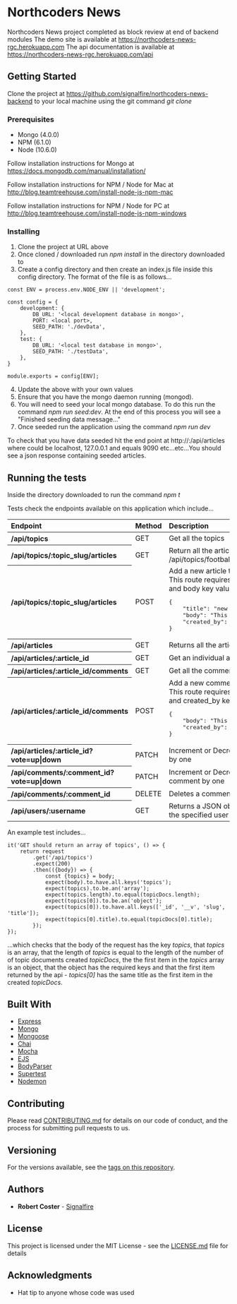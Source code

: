 # Northcoders News

Northcoders News project completed as block review at end of backend modules
The demo site is available at https://northcoders-news-rgc.herokuapp.com
The api documentation is available at https://northcoders-news-rgc.herokuapp.com/api

## Getting Started

Clone the project at https://github.com/signalfire/northcoders-news-backend to your local machine using the git
command *git clone <url>*

### Prerequisites

* Mongo (4.0.0)
* NPM (6.1.0)
* Node (10.6.0)

Follow installation instructions for Mongo at https://docs.mongodb.com/manual/installation/

Follow installation instructions for NPM / Node for Mac at http://blog.teamtreehouse.com/install-node-js-npm-mac

Follow installation instructions for NPM / Node for PC at http://blog.teamtreehouse.com/install-node-js-npm-windows

### Installing

1. Clone the project at URL above
2. Once cloned / downloaded run *npm install* in the directory downloaded to
3. Create a config directory and then create an index.js file inside this config directory. The format of the file is as follows...

```
const ENV = process.env.NODE_ENV || 'development';

const config = {
	development: {
        DB_URL: '<local development database in mongo>',
        PORT: <local port>,
        SEED_PATH: './devData',
	},
	test: {
        DB_URL: '<local test database in mongo>',
        SEED_PATH: './testData',
    },
} 

module.exports = config[ENV];
```
4. Update the *<values>* above with your own values
5. Ensure that you have the mongo daemon running (mongod). 
6. You will need to seed your local mongo database. To do this run the command *npm run seed:dev*. At the end of this process you will see a "Finished seeding data message..."
7. Once seeded run the application using the command *npm run dev*

To check that you have data seeded hit the end point at http://*<url>*:*<port>*/api/articles where *<url>* could be localhost,
127.0.0.1 and *<port>* equals 9090 etc...etc...You should see a json response containing seeded articles.

## Running the tests

Inside the directory downloaded to run the command *npm t*

Tests check the endpoints available on this application which include...

<table>
    <thead>
        <tr>
            <th scope="col" style="text-align:left">Endpoint</th>
            <th scope="col" style="text-align:left">Method</th>
            <th scope="col" style="text-align:left">Description</th>
        </tr>
    </thead>
    <tbody>   
        <tr>
            <th scope="row" style="text-align:left">/api/topics</th>
            <td style="text-align:left">GET</td>
            <td style="text-align:left">Get all the topics</td>
        </tr>
        <tr>
            <th scope="row" style="text-align:left">/api/topics/:topic_slug/articles</th>
            <td style="text-align:left">GET</td>
            <td style="text-align:left">Return all the articles for a certain topic e.g /api/topics/football/articles</td>
        </tr>                    
        <tr>
            <th scope="row" style="text-align:left">/api/topics/:topic_slug/articles</th>
            <td style="text-align:left">POST</td>
            <td style="text-align:left">Add a new article to a topic.<br>This route requires a JSON post body with title and body key value pairs<br><pre>{<br>    "title": "new article",<br>    "body": "This is my new article content",<br>    "created_by": "user_id goes here"<br>}</pre></td>
        </tr>   
        <tr>
            <th scope="row" style="text-align:left">/api/articles</th>
            <td style="text-align:left">GET</td>
            <td style="text-align:left">Returns all the articles</td>
        </tr>           
        <tr>
            <th scope="row" style="text-align:left">/api/articles/:article_id</th>
            <td style="text-align:left">GET</td>
            <td style="text-align:left">Get an individual article</td>
        </tr>                       
        <tr>
            <th scope="row" style="text-align:left">/api/articles/:article_id/comments</th>
            <td style="text-align:left">GET</td>
            <td style="text-align:left">Get all the comments for a individual article</td>
        </tr>   
        <tr>
            <th scope="row" style="text-align:left">/api/articles/:article_id/comments</th>
            <td style="text-align:left">POST</td>
            <td style="text-align:left">Add a new comment to an article.<br>This route requires a JSON body with body and created_by key value pairs.<br><pre>{<br>    "body": "This is my new comment",<br>    "created_by": "user_id goes here"<br>}</pre></td>
        </tr>    
        <tr>
            <th scope="row" style="text-align:left">/api/articles/:article_id?vote=up|down</th>
            <td style="text-align:left">PATCH</td>
            <td style="text-align:left">Increment or Decrement the votes of an article by one</td>
        </tr>    
        <tr>
            <th scope="row" style="text-align:left">/api/comments/:comment_id?vote=up|down</th>
            <td style="text-align:left">PATCH</td>
            <td style="text-align:left">Increment or Decrement the votes of a comment by one</td>
        </tr> 
        <tr>
            <th scope="row" style="text-align:left">/api/comments/:comment_id</th>
            <td style="text-align:left">DELETE</td>
            <td style="text-align:left">Deletes a comment</td>
        </tr> 
        <tr>
            <th scope="row" style="text-align:left">/api/users/:username</th>
            <td style="text-align:left">GET</td>
            <td style="text-align:left">Returns a JSON object with the profile data for the specified user</td>
        </tr>                                        
    </tbody>
</table>

An example test includes...

```
it('GET should return an array of topics', () => {
    return request
        .get('/api/topics')
        .expect(200)
        .then(({body}) => {
            const {topics} = body;
            expect(body).to.have.all.keys('topics');
            expect(topics).to.be.an('array');
            expect(topics.length).to.equal(topicDocs.length);
            expect(topics[0]).to.be.an('object');
            expect(topics[0]).to.have.all.keys(['_id', '__v', 'slug', 'title']);
            expect(topics[0].title).to.equal(topicDocs[0].title);
        });
});
```
...which checks that the body of the request has the key *topics*, that *topics* is an array, that the length of *topics* is equal to the length of the number of of topic documents created *topicDocs*, the the first item in the *topics* array is an object, that the object has the required keys and that the first item returned by the api - *topics[0]* has the same title as the first item in the created *topicDocs*. 

## Built With

* [Express](https://expressjs.com)
* [Mongo](https://mongodb.com)
* [Mongoose](https://mongoosejs.com)
* [Chai](http://www.chaijs.com/)
* [Mocha](https://mochajs.org/)
* [EJS](http://ejs.co/)
* [BodyParser](https://github.com/expressjs/body-parser)
* [Supertest](https://github.com/visionmedia/supertest)
* [Nodemon](https://github.com/remy/nodemon)

## Contributing

Please read [CONTRIBUTING.md](https://gist.github.com/PurpleBooth/b24679402957c63ec426) for details on our code of conduct, and the process for submitting pull requests to us.

## Versioning

For the versions available, see the [tags on this repository](https://github.com/your/project/tags). 

## Authors

* **Robert Coster** - [Signalfire](https://github.com/signalfire)

## License

This project is licensed under the MIT License - see the [LICENSE.md](LICENSE.md) file for details

## Acknowledgments

* Hat tip to anyone whose code was used
